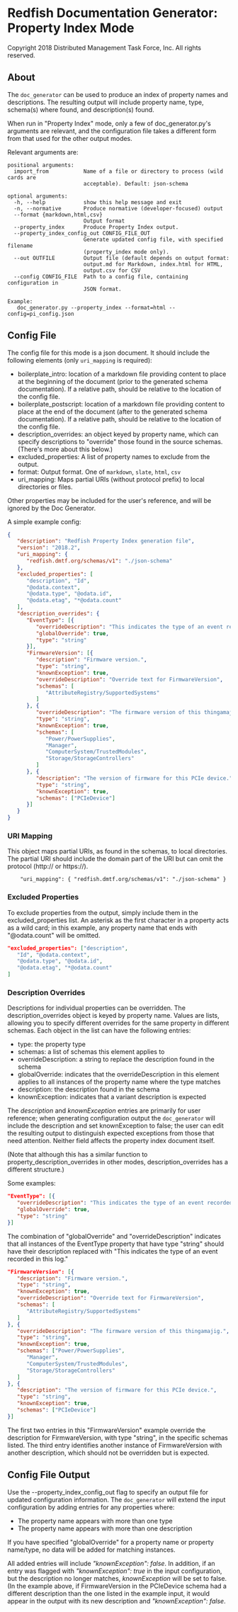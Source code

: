 # Redfish Documentation Generator: Property Index Mode

Copyright 2018 Distributed Management Task Force, Inc. All rights reserved.

## About

The `doc_generator` can be used to produce an index of property names and descriptions.
The resulting output will include property name, type, schema(s) where found, and description(s) found.

When run in "Property Index" mode, only a few of doc_generator.py's arguments are relevant, and the
configuration file takes a different form from that used for the other output modes.

Relevant arguments are:

```
positional arguments:
  import_from           Name of a file or directory to process (wild cards are
                        acceptable). Default: json-schema

optional arguments:
  -h, --help            show this help message and exit
  -n, --normative       Produce normative (developer-focused) output
  --format {markdown,html,csv}
                        Output format
  --property_index      Produce Property Index output.
  --property_index_config_out CONFIG_FILE_OUT
                        Generate updated config file, with specified filename
                        (property_index mode only).
  --out OUTFILE         Output file (default depends on output format:
                        output.md for Markdown, index.html for HTML,
                        output.csv for CSV
  --config CONFIG_FILE  Path to a config file, containing configuration in
                        JSON format.

Example:
   doc_generator.py --property_index --format=html --config=pi_config.json
```

## Config File

The config file for this mode is a json document. It should include the following elements (only `uri_mapping` is required):

* boilerplate_intro: location of a markdown file providing content to place at the beginning of the document (prior to the generated schema documentation). If a relative path, should be relative to the location of the config file.
* boilerplate_postscript: location of a markdown file providing content to place at the end of the document (after to the generated schema documentation). If a relative path, should be relative to the location of the config file.
* description_overrides: an object keyed by property name, which can specify descriptions to "override" those found in the source schemas. (There's more about this below.)
* excluded_properties: A list of property names to exclude from the output.
* format: Output format. One of `markdown`, `slate`, `html`, `csv`
* uri_mapping: Maps partial URIs (without protocol prefix) to local directories or files.

Other properties may be included for the user's reference, and will be ignored by the Doc Generator.

A simple example config:

```json
{
   "description": "Redfish Property Index generation file",
   "version": "2018.2",
   "uri_mapping": {
      "redfish.dmtf.org/schemas/v1": "./json-schema"
   },
   "excluded_properties": [
      "description", "Id",
      "@odata.context",
      "@odata.type", "@odata.id",
      "@odata.etag", "*@odata.count"
   ],
   "description_overrides": {
      "EventType": [{
         "overrideDescription": "This indicates the type of an event recorded in this log.",
         "globalOverride": true,
         "type": "string"
      }],
      "FirmwareVersion": [{
         "description": "Firmware version.",
         "type": "string",
         "knownException": true,
         "overrideDescription": "Override text for FirmwareVersion",
         "schemas": [
            "AttributeRegistry/SupportedSystems"
         ]
      }, {
         "overrideDescription": "The firmware version of this thingamajig.",
         "type": "string",
         "knownException": true,
         "schemas": [
            "Power/PowerSupplies",
            "Manager",
            "ComputerSystem/TrustedModules",
            "Storage/StorageControllers"
         ]
      }, {
         "description": "The version of firmware for this PCIe device.",
         "type": "string",
         "knownException": true,
         "schemas": ["PCIeDevice"]
      }]
   }
}
```

### URI Mapping

This object maps partial URIs, as found in the schemas, to local directories. The partial URI should include the domain part of the URI but can omit the protocol (http:// or https://).

```
    "uri_mapping": { "redfish.dmtf.org/schemas/v1": "./json-schema" }
```

### Excluded Properties

To exclude properties from the output, simply include them in the excluded_properties list. An asterisk as the first character in a property acts as a wild card; in this example, any property name that ends with "@odata.count" will be omitted.

```json
"excluded_properties": ["description",
   "Id", "@odata.context",
   "@odata.type", "@odata.id",
   "@odata.etag", "*@odata.count"
]
```

### Description Overrides

Descriptions for individual properties can be overridden. The description_overrides object is keyed by property name. Values are lists, allowing you to specify different overrides for the same property in different schemas. Each object in the list can have the following entries:

* type: the property type
* schemas: a list of schemas this element applies to
* overrideDescription: a string to replace the description found in the schema
* globalOverride: indicates that the overrideDescription in this element applies to all instances of the property name where the type matches
* description: the description found in the schema
* knownException: indicates that a variant description is expected

The *description* and *knownException* entries are primarily for user reference; when generating configuration output the `doc_generator` will include the description and set knownException to false; the user can edit the resulting output to distinguish expected exceptions from those that need attention. Neither field affects the property index document itself.

(Note that although this has a similar function to property_description_overrides in other modes, description_overrides has a different structure.)

Some examples:


```json
"EventType": [{
   "overrideDescription": "This indicates the type of an event recorded in this log.",
   "globalOverride": true,
   "type": "string"
}]
```

The combination of "globalOverride" and "overrideDescription" indicates that all instances of the EventType property that have type "string" should have their description replaced with "This indicates the type of an event recorded in this log."

```json
"FirmwareVersion": [{
   "description": "Firmware version.",
   "type": "string",
   "knownException": true,
   "overrideDescription": "Override text for FirmwareVersion",
   "schemas": [
      "AttributeRegistry/SupportedSystems"
   ]
}, {
   "overrideDescription": "The firmware version of this thingamajig.",
   "type": "string",
   "knownException": true,
   "schemas": ["Power/PowerSupplies",
      "Manager",
      "ComputerSystem/TrustedModules",
      "Storage/StorageControllers"
   ]
}, {
   "description": "The version of firmware for this PCIe device.",
   "type": "string",
   "knownException": true,
   "schemas": ["PCIeDevice"]
}]
```

The first two entries in this "FirmwareVersion" example override the description for FirmwareVersion, with type "string", in the specific schemas listed. The third entry identifies another instance of FirmwareVersion with another description, which should not be overridden but is expected.

## Config File Output

Use the --property_index_config_out flag to specify an output file for updated configuration information. The `doc_generator` will extend the input configuration by adding entries for any properties where:

* The property name appears with more than one type
* The property name appears with more than one description

If you have specified "globalOverride" for a property name or property name/type, no data will be added for matching instances.

All added entries will include *"knownException": false*. In addition, if an entry was flagged with *"knownException": true* in the input configuration, but the description no longer matches, *knownException* will be set to false. (In the example above, if FirmwareVersion in the PCIeDevice schema had a different description than the one listed in the example input, it would appear in the output with its new description and *"knownException": false*.